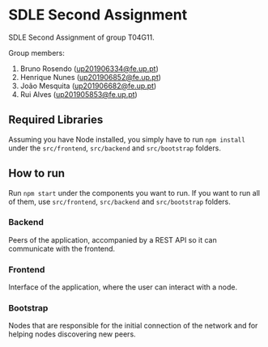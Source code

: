 # SDLE Second Assignment

SDLE Second Assignment of group T04G11.

Group members:

1. Bruno Rosendo (up201906334@fe.up.pt)
2. Henrique Nunes (up201906852@fe.up.pt)
3. João Mesquita (up201906682@fe.up.pt)
4. Rui Alves (up201905853@fe.up.pt)

## Required Libraries

Assuming you have Node installed, you simply have to run `npm install` under the `src/frontend`, `src/backend` and `src/bootstrap` folders.

## How to run

Run `npm start` under the components you want to run. If you want to run all of them, use `src/frontend`, `src/backend` and `src/bootstrap` folders.

### Backend

Peers of the application, accompanied by a REST API so it can communicate with the frontend.

### Frontend

Interface of the application, where the user can interact with a node.

### Bootstrap

Nodes that are responsible for the initial connection of the network and for helping nodes discovering new peers.
